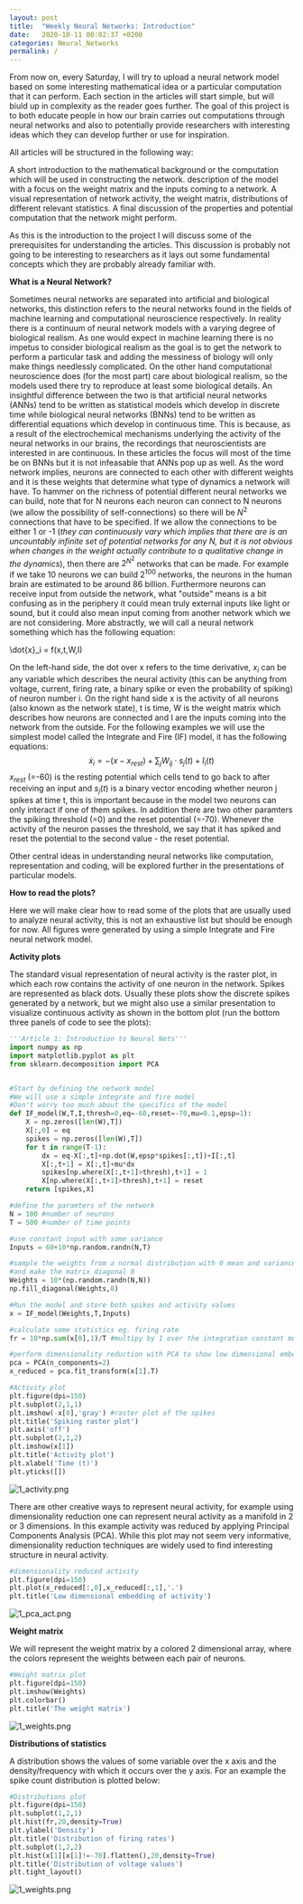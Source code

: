 ```yaml
---
layout: post
title:  "Weekly Neural Networks: Introduction"
date:   2020-10-11 00:02:37 +0200
categories: Neural_Networks
permalink: /
---
```



From now on, every Saturday, I will try to upload a neural network model based on some interesting mathematical idea or a particular computation that it can perform. Each section in the articles will start simple, but will biuld up in complexity as the reader goes further. The goal of this project is to both educate people in how our brain carries out computations through neural networks and also to potentially provide researchers with interesting ideas which they can develop further or use for inspiration.


All articles will be structured in the following way:

A short introduction to the mathematical background or the computation which will be used in constructing the network.
description of the model with a focus on the weight matrix and the inputs coming to a network.
A visual representation of network activity, the weight matrix, distributions of different relevant statistics.
A final discussion of the properties and potential computation that the network might perform.


As this is the introduction to the project I will discuss some of the prerequisites for understanding the articles. This discussion is probably not going to be interesting to researchers as it lays out some fundamental concepts which they are probably already familiar with.



**What is a Neural Network?**

Sometimes neural networks are separated into artificial and biological networks, this distinction refers to the neural networks found in the fields of machine learning and computational neuroscience respectively. In reality there is a continuum of neural network models with a varying degree of biological realism. As one would expect in machine learning there is no impetus to consider biological realism as the goal is to get the network to perform a particular task and adding the messiness of biology will only make things needlessly complicated. On the other hand computational neuroscience does (for the most part) care about biological realism, so the models used there try to reproduce at least some biological details. 
An insightful difference between the two is that artificial neural networks (ANNs) tend to be written as statistical models which develop in discrete time while biological neural networks (BNNs) tend to be written as differential equations which develop in continuous time. This is because, as a result of the electrochemical mechanisms underlying the activity of the neural networks in our brains, the recordings that neuroscientists are interested in are continuous.
In these articles the focus will most of the time be on BNNs but it is not infeasable that ANNs pop up as well. As the word network implies, neurons are connected to each other with different weights and it is these weights that determine what type of dynamics a network will have. To hammer on the richness of potential different neural networks we can build, note that for N neurons each neuron can connect to N neurons (we allow the possibility of self-connections) so there will be $N^2$ connections that have to be specified. If we allow the connections to be either 1 or -1 (*they can continuously vary which implies that there are is an uncountably infinite set of potential networks for any N, but it is not obvious when changes in the weight actually contribute to a qualitative change in the dynamics*), then there are $2^{N^2}$ networks that can be made. For example if we take 10 neurons we can build $2^{100}$ networks, the neurons in the human brain are estimated to be around 86 billion.
Furthermore neurons can receive input from outside the network, what "outside" means is a bit confusing as in the periphery it could mean truly external inputs like light or sound, but it could also mean input coming from another network which we are not considering.
More abstractly, we will call a neural network something which has the following equation:

\dot{x}_i = f(x,t,W,I)

On the left-hand side, the dot over x refers to the time derivative, $x_i$ can be any variable which describes the neural activity (this can be anything from voltage, current, firing rate, a binary spike or even the probability of spiking) of neuron number i. On the right hand side x is the activity of all neurons (also known as the network state), t is time, W is the weight matrix which describes how neurons are connected and I are the inputs coming into the network from the outside.
For the following examples we will use the simplest model called the Integrate and Fire (IF) model, it has the following equations:
$$\dot{x}_i = -(x-x_{rest})+\sum_j{W_{ij}\cdot s_j(t)} + I_i(t)$$
$x_{rest}$ (=-60) is the resting potential which cells tend to go back to after receiving an input and $s_j(t)$ is a binary vector encoding whether neuron j spikes at time t, this is important because in the model two neurons can only interact if one of them spikes. In addition there are two other paramters the spiking threshold (=0) and the reset potential (=-70). Whenever the activity of the neuron passes the threshold, we say that it has spiked and reset the potential to the second value - the reset potential.

Other central ideas in understanding neural networks like computation, representation and coding, will be explored further in the presentations of particular models.


**How to read the plots?**

Here we will make clear how to read some of the plots that are usually used to analyze neural activity, this is not an exhaustive list but should be enough for now. All figures were generated by using a simple Integrate and Fire neural network model.

**Activity plots**

The standard visual representation of neural activity is the raster plot, in which each row contains the activity of one neuron in the network. Spikes are represented as black dots. Usually these plots show the discrete spikes generated by a network, but we might also use a similar presentation to visualize continuous activity as shown in the bottom plot (run the bottom three panels of code to see the plots):


```python
'''Article 1: Introduction to Neural Nets'''
import numpy as np
import matplotlib.pyplot as plt
from sklearn.decomposition import PCA


#Start by defining the network model
#We will use a simple integrate and fire model
#Don't worry too much about the specifics of the model
def IF_model(W,T,I,thresh=0,eq=-60,reset=-70,mu=0.1,epsp=1):
    X = np.zeros([len(W),T])
    X[:,0] = eq
    spikes = np.zeros([len(W),T])
    for t in range(T-1):
        dx = eq-X[:,t]+np.dot(W,epsp*spikes[:,t])+I[:,t]
        X[:,t+1] = X[:,t]+mu*dx
        spikes[np.where(X[:,t+1]>thresh),t+1] = 1
        X[np.where(X[:,t+1]>thresh),t+1] = reset
    return [spikes,X]

#define the paramters of the network
N = 100 #number of neurons
T = 500 #number of time points

#use constant input with some variance
Inputs = 60+10*np.random.randn(N,T)

#sample the weights from a normal distribution with 0 mean and variance 10
#and make the matrix diagonal 0
Weights = 10*(np.random.randn(N,N))
np.fill_diagonal(Weights,0)

#Run the model and store both spikes and activity values
x = IF_model(Weights,T,Inputs)

#calculate some statistics eg. firing rate
fr = 10*np.sum(x[0],1)/T #multipy by 1 over the integration constant mu=0.1

#perform dimensionality reduction with PCA to show low dimensional embeding of activity
pca = PCA(n_components=2)
x_reduced = pca.fit_transform(x[1].T)

```


```python
#Activity plot
plt.figure(dpi=150)
plt.subplot(2,1,1)
plt.imshow(-x[0],'gray') #raster plot of the spikes
plt.title('Spiking raster plot')
plt.axis('off')
plt.subplot(2,1,2)
plt.imshow(x[1])
plt.title('Activity plot')
plt.xlabel('Time (t)')
plt.yticks([])
```

![1_activity.png](./pictures/1_activity.png)

There are other creative ways to represent neural activity, for example using dimensionality reduction one can represent neural activity as a manifold in 2 or 3 dimensions. In this example activity was reduced by applying Principal Components Analysis (PCA). While this plot may not seem very informative, dimensionality reduction techniques are widely used to find interesting structure in neural activity.


```python
#dimensionality reduced activity
plt.figure(dpi=150)
plt.plot(x_reduced[:,0],x_reduced[:,1],'.')
plt.title('Low dimensional embedding of activity')
```

![1_pca_act.png](./pictures/1_pca_act.png)

**Weight matrix**

We will represent the weight matrix by a colored 2 dimensional array, where the colors represent the weights between each pair of neurons.



```python
#Weight matrix plot
plt.figure(dpi=150)
plt.imshow(Weights)
plt.colorbar()
plt.title('The weight matrix')

```

![1_weights.png](./pictures/1_weights.png)

**Distributions of statistics**

A distribution shows the values of some variable over the x axis and the density/frequency with which it occurs over the y axis. For an example the spike count distribution is plotted below:


```python
#Distributions plot
plt.figure(dpi=150)
plt.subplot(1,2,1)
plt.hist(fr,20,density=True)
plt.ylabel('Density')
plt.title('Distribution of firing rates')
plt.subplot(1,2,2)
plt.hist(x[1][x[1]!=-70].flatten(),20,density=True)
plt.title('Distribution of voltage values')
plt.tight_layout()
```

![1_weights.png](./pictures/1_statistics.png)

